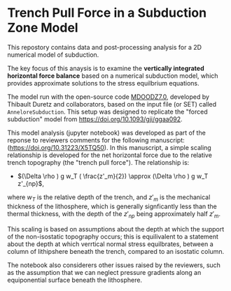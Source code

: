 #  Trench Pull Force in a Subduction Zone Model

This repostory contains data and post-processing analysis for a 2D numerical model of subduction.

The key focus of this anaysis is to examine the **vertically integrated horizontal force balance** based on a numerical subduction model, which provides approximate solutions to the stress equilbrium equations.

The model run with the open-source code [MDOODZ7.0](https://github.com/tduretz/MDOODZ7.0), developed by Thibault Duretz and collaborators, based on the input file (or SET) called `AnneloreSubduction`. This setup was designed to replicate the "forced subduction" model from https://doi.org/10.1093/gji/ggaa092. 

This model analysis (jupyter notebook) was developed as part of the reponse to reviewers comments for the following manuscript: (https://doi.org/10.31223/X5TQ50). In this manuscript, a simple scaling relationship is developed for the net horizontal force due to the relative trench topography (the "trench pull force"). The relationship is:  

* $(\Delta \rho ) g w_T ( \frac{z'_m}{2}) \approx (\Delta \rho ) g w_T z'_{np}$, 

where $w_T$ is the relative depth of the trench, and $z'_m$ is the mechanical thickness of the lithosphere, which is generally signficantly less than the thermal thickness, with the depth of the $z'_{np}$ being approximately half $z'_m$. 

This scaling is based on assumptions about the depth at which the support of the non-isostatic topography occurs; this is equilivalent to a statement about the depth at which verrtical normal stress equilbrates, between a column of lithipshere beneath the trench, compared to an isostatic column. 

The notebook also considerers other issues raised by the reviewers, such as the assumption that we can neglect pressure gradients along an equiponential surface beneath the lithosphere.
